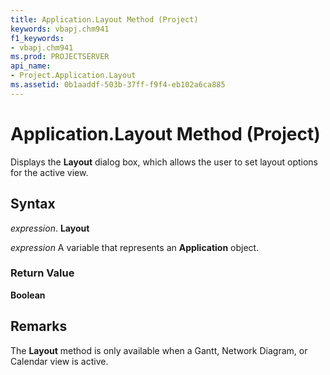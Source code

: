 ```yaml
---
title: Application.Layout Method (Project)
keywords: vbapj.chm941
f1_keywords:
- vbapj.chm941
ms.prod: PROJECTSERVER
api_name:
- Project.Application.Layout
ms.assetid: 0b1aaddf-503b-37ff-f9f4-eb102a6ca885
---
```



# Application.Layout Method (Project)

Displays the  **Layout** dialog box, which allows the user to set layout options for the active view.


## Syntax

 _expression_. **Layout**

 _expression_ A variable that represents an **Application** object.


### Return Value

 **Boolean**


## Remarks

The  **Layout** method is only available when a Gantt, Network Diagram, or Calendar view is active.


